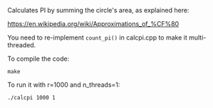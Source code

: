 Calculates PI by summing the circle's area, as explained here:

https://en.wikipedia.org/wiki/Approximations_of_%CF%80

You need to re-implement `count_pi()` in calcpi.cpp to make it multi-threaded.

To compile the code:
```
make
```
To run it with r=1000 and n_threads=1:
```
./calcpi 1000 1
```
